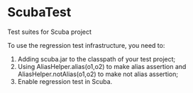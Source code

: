 ScubaTest
=========

Test suites for Scuba project

To use the regression test infrastructure, you need to:
1. Adding scuba.jar to the classpath of your test project;
2. Using AliasHelper.alias(o1,o2) to make alias assertion and AliasHelper.notAlias(o1,o2) to make not alias assertion;
3. Enable regression test in Scuba.
